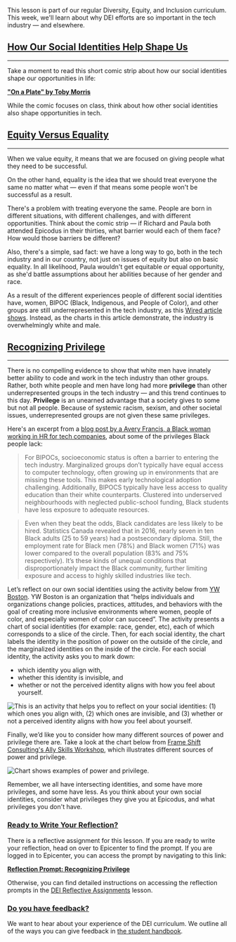 This lesson is part of our regular Diversity, Equity, and Inclusion curriculum. This week, we'll learn about why DEI efforts are so important in the tech industry — and elsewhere.

## [How Our Social Identities Help Shape Us](#how-our-social-identities-help-shape-us)

---

Take a moment to read this short comic strip about how our social identities shape our opportunities in life:

**<span class="glyphicon glyphicon-link"></span> ["On a Plate" by Toby Morris](https://www.rnz.co.nz/news/the-wireless/373065/the-pencilsword-on-a-plate)** 

While the comic focuses on class, think about how other social identities also shape opportunities in tech.

## [Equity Versus Equality](#equity-versus-equality)

---

When we value equity, it means that we are focused on giving people what they need to be successful.

On the other hand, equality is the idea that we should treat everyone the same no matter what — even if that means some people won't be successful as a result.

There's a problem with treating everyone the same. People are born in different situations, with different challenges, and with different opportunities. Think about the comic strip — if Richard and Paula both attended Epicodus in their thirties, what barrier would each of them face? How would those barriers be different?

Also, there's a simple, sad fact: we have a long way to go, both in the tech industry and in our country, not just on issues of equity but also on basic equality. In all likelihood, Paula wouldn't get equitable _or_ equal opportunity, as she'd battle assumptions about her abilities because of her gender and race.

As a result of the different experiences people of different social identities have, women, BIPOC (Black, Indigenous, and People of Color), and other groups are still underrepresented in the tech industry, as this [Wired article shows](https://www.wired.com/story/five-years-tech-diversity-reports-little-progress/). Instead, as the charts in this article demonstrate, the industry is overwhelmingly white and male.

## [Recognizing Privilege](#recognizing-privilege)

---

There is no compelling evidence to show that white men have innately better ability to code and work in the tech industry than other groups. Rather, both white people and men have long had more **privilege** than other underrepresented groups in the tech industry — and this trend continues to this day. **Privilege** is an unearned advantage that a society gives to some but not all people. Because of systemic racism, sexism, and other societal issues, underrepresented groups are not given these same privileges.

Here's an excerpt from a [blog post by a Avery Francis, a Black woman working in HR for tech companies](https://blog.usejournal.com/the-black-experience-what-being-black-in-tech-really-feels-like-e3574ba28280), about some of the privileges Black people lack:

> For BIPOCs, socioeconomic status is often a barrier to entering the tech industry. Marginalized groups don’t typically have equal access to computer technology, often growing up in environments that are missing these tools. This makes early technological adoption challenging. Additionally, BIPOCS typically have less access to quality education than their white counterparts. Clustered into underserved neighbourhoods with neglected public-school funding, Black students have less exposure to adequate resources.

> Even when they beat the odds, Black candidates are less likely to be hired. Statistics Canada revealed that in 2016, nearly seven in ten Black adults (25 to 59 years) had a postsecondary diploma. Still, the employment rate for Black men (78%) and Black women (71%) was lower compared to the overall population (83% and 75% respectively). It’s these kinds of unequal conditions that disproportionately impact the Black community, further limiting exposure and access to highly skilled industries like tech.

Let’s reflect on our own social identities using the activity below from [YW Boston](https://www.ywboston.org/about-us/). YW Boston is an organization that “helps individuals and organizations change policies, practices, attitudes, and behaviors with the goal of creating more inclusive environments where women, people of color, and especially women of color can succeed”. The activity presents a chart of social identities (for example: race, gender, etc), each of which corresponds to a slice of the circle. Then, for each social identity, the chart labels the identity in the position of power on the outside of the circle, and the marginalized identities on the inside of the circle. For each social identity, the activity asks you to mark down:

*  which identity you align with, 
*  whether this identity is invisible, and 
*  whether or not the perceived identity aligns with how you feel about yourself.

![This is an activity that helps you to reflect on your social identities: (1) which ones you align with, (2) which ones are invisible, and (3) whether or not a perceived identity aligns with how you feel about yourself.](https://www.dropbox.com/s/8hsm9692qhqaq80/Social-Identity-Activity-ywboston-1.png?raw=1)

Finally, we’d like you to consider how many different sources of power and privilege there are. Take a look at the chart below from [Frame Shift Consulting's Ally Skills Workshop](https://frameshiftconsulting.com/ally-skills-workshop/), which illustrates different sources of power and privilege.

![Chart shows examples of power and privilege.](https://www.dropbox.com/s/drxcizf28n1p3zf/image3.png?raw=1)

Remember, we all have intersecting identities, and some have more privileges, and some have less. As you think about your own social  identities, consider what privileges they give you at Epicodus, and what privileges you don't have.

### [Ready to Write Your Reflection?](#ready-to-write-your-reflection)

There is a reflective assignment for this lesson. If you are ready to write your reflection, head on over to Epicenter to find the prompt. If you are logged in to Epicenter, you can access the prompt by navigating to this link:

**<span class="glyphicon glyphicon-link"></span> [Reflection Prompt: Recognizing Privilege](https://epicenter.epicodus.com/journals?title=Recognizing+Privilege)** 

Otherwise, you can find detailed instructions on accessing the reflection prompts in the [DEI Reflective Assignments](https://www.learnhowtoprogram.com/introduction-to-programming/getting-started-at-epicodus/dei-reflective-assignments#finding-the-reflection-prompts) lesson.

### [Do you have feedback?](#do-you-have-feedback)

We want to hear about your experience of the DEI curriculum. We outline all of the ways you can give feedback in [the student handbook](https://www.learnhowtoprogram.com/introduction-to-programming/getting-started-at-epicodus/student-handbook#giving-feedback).
